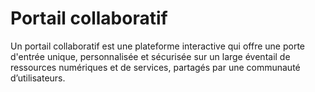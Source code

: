 # Portail collaboratif
Un portail collaboratif est une plateforme interactive qui offre une porte d'entrée unique, personnalisée et sécurisée sur un large éventail de ressources numériques et de services, partagés par une communauté d’utilisateurs.
